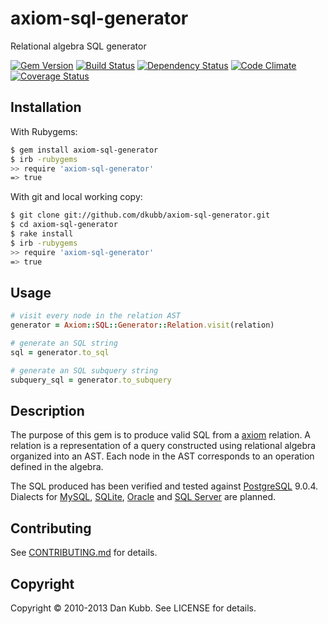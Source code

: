 axiom-sql-generator
===================

Relational algebra SQL generator

[![Gem Version](https://badge.fury.io/rb/axiom-sql-generator.png)][gem]
[![Build Status](https://secure.travis-ci.org/dkubb/axiom-sql-generator.png?branch=master)][travis]
[![Dependency Status](https://gemnasium.com/dkubb/axiom-sql-generator.png)][gemnasium]
[![Code Climate](https://codeclimate.com/github/dkubb/axiom-sql-generator.png)][codeclimate]
[![Coverage Status](https://coveralls.io/repos/dkubb/axiom-sql-generator/badge.png?branch=master)][coveralls]

[gem]: https://rubygems.org/gems/axiom-sql-generator
[travis]: https://travis-ci.org/dkubb/axiom-sql-generator
[gemnasium]: https://gemnasium.com/dkubb/axiom-sql-generator
[codeclimate]: https://codeclimate.com/github/dkubb/axiom-sql-generator
[coveralls]: https://coveralls.io/r/dkubb/axiom-sql-generator

Installation
------------

With Rubygems:

```bash
$ gem install axiom-sql-generator
$ irb -rubygems
>> require 'axiom-sql-generator'
=> true
```

With git and local working copy:

```bash
$ git clone git://github.com/dkubb/axiom-sql-generator.git
$ cd axiom-sql-generator
$ rake install
$ irb -rubygems
>> require 'axiom-sql-generator'
=> true
```

Usage
-----

```ruby
# visit every node in the relation AST
generator = Axiom::SQL::Generator::Relation.visit(relation)

# generate an SQL string
sql = generator.to_sql

# generate an SQL subquery string
subquery_sql = generator.to_subquery
```

Description
-----------

The purpose of this gem is to produce valid SQL from a [axiom](https://github.com/dkubb/axiom) relation. A relation is a representation of a query constructed using relational algebra organized into an AST. Each node in the AST corresponds to an operation defined in the algebra.

The SQL produced has been verified and tested against [PostgreSQL](http://www.postgresql.org/) 9.0.4. Dialects for [MySQL](http://www.mysql.com/), [SQLite](http://www.sqlite.org/), [Oracle](http://www.oracle.com/) and [SQL Server](http://www.microsoft.com/sqlserver/) are planned.

Contributing
------------

See [CONTRIBUTING.md](CONTRIBUTING.md) for details.

Copyright
---------

Copyright &copy; 2010-2013 Dan Kubb. See LICENSE for details.
